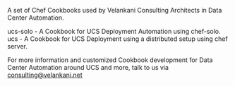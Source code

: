 A set of Chef Cookbooks used by Velankani Consulting Architects in Data Center Automation.

ucs-solo - A Cookbook for UCS Deployment Automation using chef-solo.
ucs - A Cookbook for UCS Deployment using a distributed setup using chef server.

For more information and customized Cookbook development for Data Center Automation around UCS and more, 
talk to us via consulting@velankani.net
